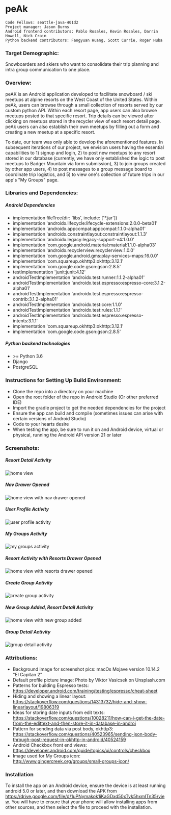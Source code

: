 # peAk

```
Code Fellows: seattle-java-401d2
Project manager: Jason Burns
Android frontend contributors: Pablo Rosales, Kevin Rosales, Darrin Howell, Nick Crain
Python backend contributors: Fangyuan Huang, Scott Currie, Roger Huba
```

### Target Demographic:
Snowboarders and skiers who want to consolidate their trip planning and intra group communication to one place.

### Overview:
peAK is an Android application developed to facilitate snowboard  / ski meetups at alpine resorts on 
the West Coast of the United States. Within peAk, users can browse through a small collection of 
resorts served by our custom python API. Within each resort page, app users can also browse meetups 
posted to that specific resort. Trip details can be viewed after clicking on meetups stored in the 
recycler view of each resort detail page. peAk users can also establish their own meetups by filling 
out a form and creating a new meetup at a specific resort. <br/>

To date, our team was only able to develop the aforementioned features. In subsequent iterations of 
our project, we envision users having the essential capabilities to 1) signup and login, 2) to post 
new meetups to any resort stored in our database (currently, we have only established the logic to 
post meetups to Badger Mountain via form submission), 3) to join groups created by other app users, 
4) to post messages to a group message board to coordinate trip logistics, and 5) to view one's 
collection of future trips in our app's "My Groups" page. 

### Libraries and Dependencies:
##### Android Dependencies
* implementation fileTree(dir: 'libs', include: \['*.jar'])
* implementation 'androidx.lifecycle:lifecycle-extensions:2.0.0-beta01'
* implementation 'androidx.appcompat:appcompat:1.1.0-alpha01'
* implementation 'androidx.constraintlayout:constraintlayout:1.1.3'
* implementation 'androidx.legacy:legacy-support-v4:1.0.0'
* implementation 'com.google.android.material:material:1.1.0-alpha03'
* implementation 'androidx.recyclerview:recyclerview:1.0.0'
* implementation 'com.google.android.gms:play-services-maps:16.0.0'
* implementation 'com.squareup.okhttp3:okhttp:3.12.1'
* implementation 'com.google.code.gson:gson:2.8.5'
* testImplementation 'junit:junit:4.12'
* androidTestImplementation 'androidx.test:<zero-width space>runner:1.1.2-alpha01'
* androidTestImplementation 'androidx.test.espresso:espresso-core:3.1.2-alpha01'
* androidTestImplementation 'androidx.test.espresso:espresso-contrib:3.1.2-alpha01'
* androidTestImplementation 'androidx.test:core:1.1.0'
* androidTestImplementation 'androidx.test:rules:1.1.1'
* androidTestImplementation 'androidx.test.espresso:espresso-intents:3.1.1'
* implementation 'com.squareup.okhttp3:okhttp:3.12.1'
* implementation 'com.google.code.gson:gson:2.8.5'

##### Python backend technologies
* \>= Python 3.6
* Django
* PostgreSQL

### Instructions for Setting Up Build Environment: 
* Clone the repo into a directory on your machine
* Open the root folder of the repo in Android Studio (Or other preferred IDE)
* Import the gradle project to get the needed dependencies for the project
* Ensure the app can build and compile (sometimes issues can arise with certain versions of Android Studio)
* Code to your hearts desire
* When testing the app, be sure to run it on and Android device, virtual or physical, running the Android API version 21 or later

### Screenshots:

##### Resort Detail Activity

![home view](./assets/peakScreenshot_ResortDetail.png)

##### Nav Drawer Opened

![home view with nav drawer opened](./assets/peakScreenshot_NavDrawerOpened.png)

##### User Profile Activity

![user profile activity](./assets/peakScreenshot_ProfileActivity.png)

##### My Groups Activity

![my groups activity](./assets/peakScreenshot_MyGroupsActivity.png)

##### Resort Activity with Resorts Drawer Opened

![home view with resorts drawer opened](./assets/peakScreenshot_ResortsDrawerOpen.png)

##### Create Group Activity

![create group activity](./assets/peakScreenshot_CreateGroupFormFilledOut.png)

##### New Group Added, Resort Detail Activity

![home view with new group added](./assets/peakScreenshot_ResortDetailWithGroupAdded.png)

##### Group Detail Activity

![group detail activity](./assets/peakScreenshot_GroupDetail.png)

### Attributions: 
* Background image for screenshot pics: macOs Mojave version 10.14.2 "El Capitan 2"
* Default profile picture image: Photo by Viktor Vasicsek on Unsplash.com
* Patterns for building Espresso tests: https://developer.android.com/training/testing/espresso/cheat-sheet
* Hiding and showing a linear layout: https://stackoverflow.com/questions/14313732/hide-and-show-linearlayout/19806319
* Ideas for storing date inputs from edit texts: https://stackoverflow.com/questions/10028211/how-can-i-get-the-date-from-the-edittext-and-then-store-it-in-database-in-androi
* Pattern for sending data via post body, okhttp3: https://stackoverflow.com/questions/40523965/sending-json-body-through-post-request-in-okhttp-in-android/40524159
* Android Checkbox front end views: https://developer.android.com/guide/topics/ui/controls/checkbox
* Image used for My Groups icon: http://www.gingercreek.org/groups/small-groups-icon/

### Installation
To install the app on an Android device, ensure the device is at least running android 5.0 or later, and then download the APK from https://drive.google.com/file/d/1uPNymakok1iKaGDxd50xTvk5hxmITn35/view. You will have to ensure that your phone will allow installing apps from other sources, and then select the file to proceed with the installation.
